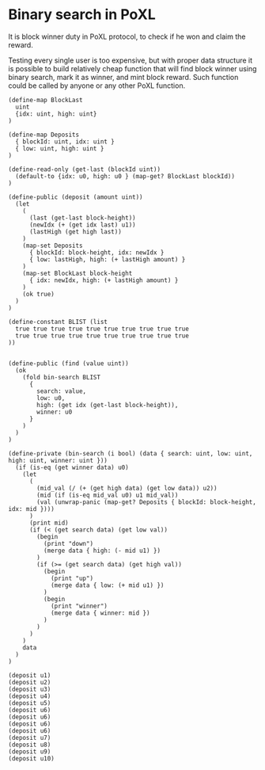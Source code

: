# Binary search in PoXL

It is block winner duty in PoXL protocol, to check if he won and claim the reward.

Testing every single user is too expensive, but with proper data structure it is possible to build relatively cheap function that will find block winner using binary search, mark it as winner, and mint block reward. Such function could be called by anyone or any other PoXL function.

```clarity
(define-map BlockLast
  uint
  {idx: uint, high: uint}
)

(define-map Deposits
  { blockId: uint, idx: uint }
  { low: uint, high: uint }
)

(define-read-only (get-last (blockId uint))
  (default-to {idx: u0, high: u0 } (map-get? BlockLast blockId))
)

(define-public (deposit (amount uint))
  (let
    (
      (last (get-last block-height))
      (newIdx (+ (get idx last) u1))
      (lastHigh (get high last))
    )
    (map-set Deposits
      { blockId: block-height, idx: newIdx }
      { low: lastHigh, high: (+ lastHigh amount) }
    )
    (map-set BlockLast block-height
      { idx: newIdx, high: (+ lastHigh amount) }
    )
    (ok true)
  )
)

(define-constant BLIST (list 
  true true true true true true true true true true
  true true true true true true true true true true
))


(define-public (find (value uint))
  (ok 
    (fold bin-search BLIST
      {
        search: value,
        low: u0,
        high: (get idx (get-last block-height)),
        winner: u0
      }
    )
  )
)

(define-private (bin-search (i bool) (data { search: uint, low: uint, high: uint, winner: uint }))
  (if (is-eq (get winner data) u0)
    (let
      (
        (mid_val (/ (+ (get high data) (get low data)) u2))
        (mid (if (is-eq mid_val u0) u1 mid_val))
        (val (unwrap-panic (map-get? Deposits { blockId: block-height, idx: mid })))
      )
      (print mid)
      (if (< (get search data) (get low val))
        (begin
          (print "down")
          (merge data { high: (- mid u1) })
        )
        (if (>= (get search data) (get high val))
          (begin
            (print "up")
            (merge data { low: (+ mid u1) })
          )
          (begin
            (print "winner")
            (merge data { winner: mid })
          )
        )
      )
    )
    data
  )
)

(deposit u1) 
(deposit u2) 
(deposit u3)
(deposit u4)
(deposit u5)
(deposit u6)
(deposit u6)
(deposit u6)
(deposit u6)
(deposit u7)
(deposit u8)
(deposit u9)
(deposit u10)
```